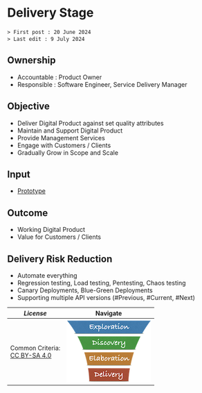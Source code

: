 # Delivery Stage

```text
> First post : 20 June 2024
> Last edit : 9 July 2024
```

## Ownership

- Accountable : Product Owner
- Responsible : Software Engineer, Service Delivery Manager

## Objective

- Deliver Digital Product against set quality attributes
- Maintain and Support Digital Product
- Provide Management Services
- Engage with Customers / Clients
- Gradually Grow in Scope and Scale

## Input

- [Prototype](/LeanUP/Artefacts/pro-review.md)

## Outcome

- Working Digital Product
- Value for Customers / Clients

## Delivery Risk Reduction

- Automate everything
- Regression testing, Load testing, Pentesting, Chaos testing
- Canary Deployments, Blue-Green Deployments
- Supporting multiple API versions (#Previous, #Current, #Next)

| *License* | Navigate |
| - | - |
|Common Criteria:</BR>[CC BY-SA 4.0](https://creativecommons.org/licenses/by-sa/4.0/deed.en) | [![LeanUP Logo](/LeanUP/Images/leanupLogo-s.png)](/LeanUP/Stages/overview.md) |
